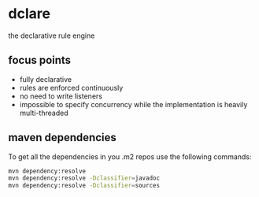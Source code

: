 # dclare
the declarative rule engine

## focus points
- fully declarative
- rules are enforced continuously
- no need to write listeners
- impossible to specify concurrency while the implementation is heavily multi-threaded

## maven dependencies
To get all the dependencies in you .m2 repos use the following commands:
````bash
mvn dependency:resolve
mvn dependency:resolve -Dclassifier=javadoc
mvn dependency:resolve -Dclassifier=sources
````